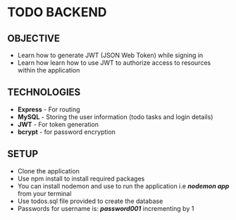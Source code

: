 # TODO BACKEND

## OBJECTIVE
* Learn how to generate JWT (JSON Web Token) while signing in
* Learn how learn how to use JWT to authorize access to resources within the application

## TECHNOLOGIES
* **Express** - For routing
* **MySQL** - Storing the user information (todo tasks and login details)
* **JWT** - For token generation
* **bcrypt** - for password encryption

## SETUP
* Clone the application
* Use npm install to install required packages
* You can install nodemon and use to run the application i.e ***nodemon app*** from your terminal
* Use todos.sql file provided to create the database
* Passwords for username is: ***password001*** incrementing by 1

